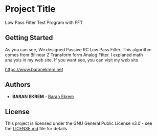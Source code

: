 # Project Title

Low Pass Filter Test Program with FFT

## Getting Started

As you can see, We designed Passive RC Low Pass Filter.
This algorithm comes from Bilinear Z Transform form Analog Filter.
I explaned math analysis in my web site. If you want see, you can visit my web site

https://www.baranekrem.net

## Authors

* **BARAN EKREM** - [Baran Ekrem](https://www.baranekrem.net)

## License

This project is licensed under the GNU General Public License v3.0 - see the [LICENSE.md](LICENSE.md) file for details


